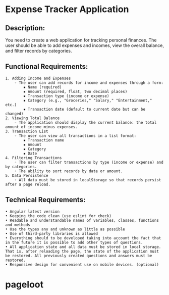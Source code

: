 # Expense Tracker Application

## Description:
You need to create a web application for tracking personal finances. The user should be able to add expenses and incomes, view the overall balance, and filter records by categories.
## Functional Requirements:
    1. Adding Income and Expenses 
        ◦ The user can add records for income and expenses through a form: 
            ▪ Name (required) 
            ▪ Amount (required, float, two decimal places) 
            ▪ Transaction type (income or expense) 
            ▪ Category (e.g., "Groceries," "Salary," "Entertainment," etc.) 
            ▪ Transaction date (default to current date but can be changed) 
    2. Viewing Total Balance 
        ◦ The application should display the current balance: the total amount of income minus expenses. 
    3. Transaction List 
        ◦ The user can view all transactions in a list format: 
            ▪ Transaction name 
            ▪ Amount 
            ▪ Category 
            ▪ Date 
    4. Filtering Transactions 
        ◦ The user can filter transactions by type (income or expense) and by categories. 
        ◦ The ability to sort records by date or amount. 
    5. Data Persistence 
        ◦ All data must be stored in localStorage so that records persist after a page reload. 

## Technical Requirements:
    • Angular latest version 
    • Keeping the code clean (use eslint for check) 
    • Readable and understandable names of variables, classes, functions and methods 
    • Use the types any and unknown as little as possible 
    • Use of third-party libraries is allowed 
    • Everything should to be developed taking into account the fact that in the future it is possible to add other types of questions. 
    • All application state and all data must be stored in local storage. That is, after reloading the page, the state of the application must be restored. All previously created questions and answers must be restored. 
    • Responsive design for convenient use on mobile devices. (optional) 
# pageloot
